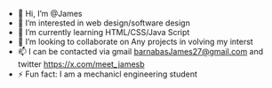 - 👋 Hi, I’m @James
- 👀 I’m interested in web design/software design
- 🌱 I’m currently learning HTML/CSS/Java Script
- 💞️ I’m looking to collaborate on Any projects in volving my interst
- 📫 I can be contacted via gmail barnabasJames27@gmail.com and twitter https://x.com/meet_jamesb
- ⚡ Fun fact: I am a mechanicl engineering student

